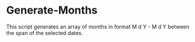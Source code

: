 # Generate-Months
This script generates an array of months in format M d Y - M d Y between the span of the selected dates.
